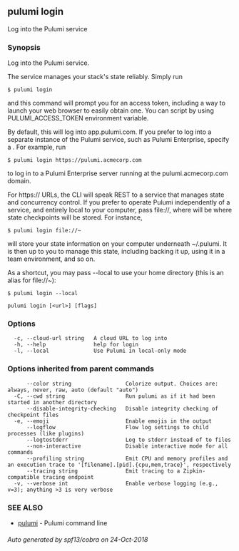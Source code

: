 ## pulumi login

Log into the Pulumi service

### Synopsis


Log into the Pulumi service.

The service manages your stack's state reliably. Simply run

    $ pulumi login

and this command will prompt you for an access token, including a way to launch your web browser to
easily obtain one. You can script by using PULUMI_ACCESS_TOKEN environment variable.

By default, this will log into app.pulumi.com. If you prefer to log into a separate instance
of the Pulumi service, such as Pulumi Enterprise, specify a <url>. For example, run

    $ pulumi login https://pulumi.acmecorp.com

to log in to a Pulumi Enterprise server running at the pulumi.acmecorp.com domain.

For https:// URLs, the CLI will speak REST to a service that manages state and concurrency control.
If you prefer to operate Pulumi independently of a service, and entirely local to your computer,
pass file://<path>, where <path> will be where state checkpoints will be stored. For instance,

    $ pulumi login file://~

will store your state information on your computer underneath ~/.pulumi. It is then up to you to
manage this state, including backing it up, using it in a team environment, and so on.

As a shortcut, you may pass --local to use your home directory (this is an alias for file://~):

    $ pulumi login --local


```
pulumi login [<url>] [flags]
```

### Options

```
  -c, --cloud-url string   A cloud URL to log into
  -h, --help               help for login
  -l, --local              Use Pulumi in local-only mode
```

### Options inherited from parent commands

```
      --color string                 Colorize output. Choices are: always, never, raw, auto (default "auto")
  -C, --cwd string                   Run pulumi as if it had been started in another directory
      --disable-integrity-checking   Disable integrity checking of checkpoint files
  -e, --emoji                        Enable emojis in the output
      --logflow                      Flow log settings to child processes (like plugins)
      --logtostderr                  Log to stderr instead of to files
      --non-interactive              Disable interactive mode for all commands
      --profiling string             Emit CPU and memory profiles and an execution trace to '[filename].[pid].{cpu,mem,trace}', respectively
      --tracing string               Emit tracing to a Zipkin-compatible tracing endpoint
  -v, --verbose int                  Enable verbose logging (e.g., v=3); anything >3 is very verbose
```

### SEE ALSO
* [pulumi](pulumi.md)	 - Pulumi command line

###### Auto generated by spf13/cobra on 24-Oct-2018
